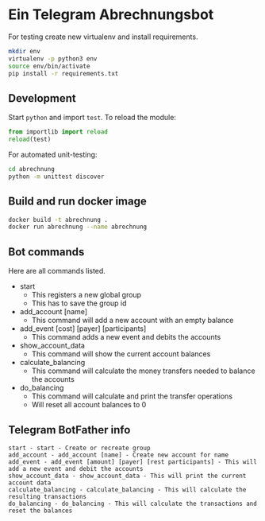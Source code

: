 # Ein Telegram Abrechnungsbot

For testing create new virtualenv and install requirements.

~~~bash
mkdir env
virtualenv -p python3 env
source env/bin/activate
pip install -r requirements.txt
~~~

## Development

Start `python` and import `test`.
To reload the module:

~~~python
from importlib import reload
reload(test)
~~~

For automated unit-testing:

~~~bash
cd abrechnung
python -m unittest discover
~~~

## Build and run docker image

~~~bash
docker build -t abrechnung .
docker run abrechnung --name abrechnung
~~~

## Bot commands

Here are all commands listed.

 - start
 	+ This registers a new global group
 	+ This has to save the group id
 - add_account [name]
 	+ This command will add a new account with an empty balance
 - add_event [cost] [payer] [participants]
 	+ This command adds a new event and debits the accounts
 - show_account_data
 	+ This command will show the current account balances
 - calculate_balancing
 	+ This command will calculate the money transfers needed to balance the accounts
 - do_balancing
 	+ This command will calculate and print the transfer operations
 	+ Will reset all account balances to 0

## Telegram BotFather info

    start - start - Create or recreate group
    add_account - add_account [name] - Create new account for name
    add_event - add_event [amount] [payer] [rest participants] - This will add a new event and debit the accounts
    show_account_data - show_account_data - This will print the current account data
    calculate_balancing - calculate_balancing - This will calculate the resulting transactions
    do_balancing - do_balancing - This will calculate the transactions and reset the balances
